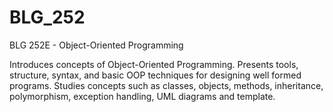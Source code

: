 # BLG_252
BLG 252E - Object-Oriented Programming

Introduces concepts of Object-Oriented Programming. Presents tools, structure, syntax, and basic OOP techniques for designing well formed programs. Studies concepts such as classes, objects, methods, inheritance, polymorphism, exception handling, UML diagrams and template.
